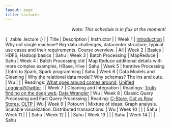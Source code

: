 ```yaml
---
layout: page
title: Lectures
---
```


<p class="message" align="right">
  <i>Note: This schedule is in flux at the moment! </i>
</p>


<style>
.lecture tr td:first-child {
  width: 15%;
  font-weight: bold;
}
.lecture tr:first-child {
  font-weight: bold;
}
.lecture tr td:nth-child(2) {
  width: 20%;
}
</style>

{: .table  .lecture :}
|        |  Title   |  Description | Instructor |
| Week 1 |  [Introduction](./lectures/lec1.pdf)   |  Why not single machine? Big-data challenges, datacenter structure, typical use cases and their requirements. Course overview. | All
| Week 2 |  Basics |  HDFS, Hadoop basics  | Sahu
| Week 3 |  Batch Processing | MapReduce | Sahu
| Week 4 |  Batch Processing ctd |  Map Reduce additional details with more complex examples, HBase, Hive | Sahu
| Week 5 |  Iterative Processing | Intro to Spark, Spark programming |   Sahu
| Week 6 |  Data Models and Cleaning |  Why the relational data model? Why schemas? The ins and outs. | Wu
|        |                           |  Readings: [What goes around comes around](https://github.com/w4111/syllabus/blob/master/reading/goesaroundcomesaround.pdf),  [Unified Logging@Twitter](https://cs.uwaterloo.ca/~jimmylin/publications/Lee_etal_VLDB2012.pdf) |
| Week 7 |  Cleaning and Integration  | Readings: [Truth finding on the deep web](http://www.vldb.org/pvldb/vol6/p97-li.pdf), [Data Wrangler](http://vis.stanford.edu/papers/wrangler) | Wu
| Week 8 |  Classic Query Processing and Fast Query Processing  | Reading: [C-Store](http://db.csail.mit.edu/projects/cstore/vldb.pdf), [Col vs Row Stores](http://db.csail.mit.edu/projects/cstore/abadi-sigmod08.pdf), [OLTP](http://nms.csail.mit.edu/~stavros/pubs/OLTP_sigmod08.pdf) | Wu
| Week 9 | Potourri  | Mixture of ideas: Graph analysis. Scalable visualization. Distributed transactions. | Wu
| Week 10 |   | | Sahu
| Week 11 |   | | Sahu
| Week 12 |   | | Sahu 
| Week 13 |   | | Sahu
| Week 14 |   | | Sahu

<!--
| Week 11 |  Google's Storage Stack  | How core problems in distributed systems are solved in the real world. Design of Chubby, Bigtable, two fundamental components of a google cluster. High-level architecture of a Google cluster. | Sahu
| Week 12 |  Distributed Systems Primer ([notes](http://columbia.github.io/systems-bigdata-class/lectures/ds-primer.txt))  | Challenges and principles, failure modes, inherent tradeoffs. | Sahu 
| Week 13 |  Communication and Synchronization Building Blocks | [Remote procedure calls, clock synchronization, logical clocks -- all building blocks for distributed algorithms.](http://columbia.github.io/systems-bigdata-class/2-lectures/)  | Sahu
|        |  (Notes: [RPC](http://columbia.github.io/systems-bigdata-class/lectures/rpc.txt), [clocks](http://columbia.github.io/systems-bigdata-class/lectures/clocks.txt), [mutual exclusion example](http://columbia.github.io/systems-bigdata-class/lectures/mutual-exclusion-example.pdf) (slides by Dave Andersen))  | |
| Week 14 |  Hard problems in Distributed Systems  |  Consistency, consensus, known impossibility results, approaches to navigate the challenges. | Sahu
-->
